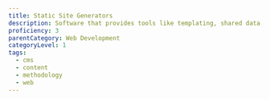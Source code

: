```yaml
---
title: Static Site Generators
description: Software that provides tools like templating, shared data, and custom tags to assist in the creation of static HTML pages.
proficiency: 3
parentCategory: Web Development
categoryLevel: 1
tags:
  - cms
  - content
  - methodology
  - web
---
```

